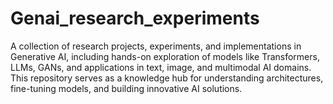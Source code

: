 # Genai_research_experiments
A collection of research projects, experiments, and implementations in Generative AI, including hands-on exploration of models like Transformers, LLMs, GANs, and applications in text, image, and multimodal AI domains. This repository serves as a knowledge hub for understanding architectures, fine-tuning models, and building innovative AI solutions.

